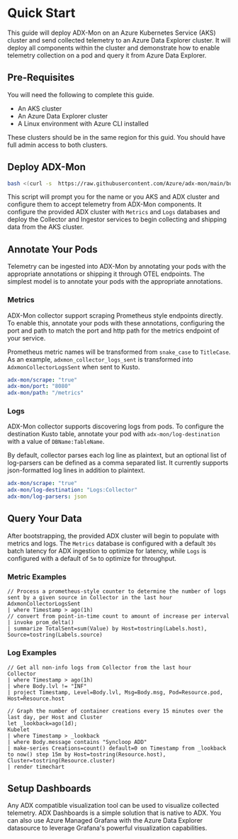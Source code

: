 # Quick Start

This guide will deploy ADX-Mon on an Azure Kubernetes Service (AKS) cluster and send collected telemetry
to an Azure Data Explorer cluster.  It will deploy all components within the cluster and demonstrate 
how to enable telemetry collection on a pod and query it from Azure Data Explorer.

## Pre-Requisites

You will need the following to complete this guide.

* An AKS cluster
* An Azure Data Explorer cluster
* A Linux environment with Azure CLI installed

These clusters should be in the same region for this guid.  You should have full admin access to both clusters.

## Deploy ADX-Mon

```sh
bash <(curl -s  https://raw.githubusercontent.com/Azure/adx-mon/main/build/k8s/bundle.sh)
```

This script will prompt you for the name or you AKS and ADX cluster and configure them to accept telemetry from ADX-Mon
components. It configure the provided ADX cluster with `Metrics` and `Logs` databases and deploy the Collector and Ingestor services to begin collecting and shipping data from the AKS cluster.

## Annotate Your Pods

Telemetry can be ingested into ADX-Mon by annotating your pods with the appropriate annotations or shipping it through
OTEL endpoints.  The simplest model is to annotate your pods with the appropriate annotations.

### Metrics

ADX-Mon collector support scraping Prometheus style endpoints directly. To enable this, annotate your pods with these annotations, configuring the port and path to match the port and http path for the metrics endpoint of your service.

Prometheus metric names will be transformed from `snake_case` to `TitleCase`. As an example, `adxmon_collector_logs_sent` is transformed into `AdxmonCollectorLogsSent` when sent to Kusto.

```yaml
adx-mon/scrape: "true"
adx-mon/port: "8080"
adx-mon/path: "/metrics"
```

### Logs

ADX-Mon collector supports discovering logs from pods. To configure the destination Kusto table, annotate your pod with `adx-mon/log-destination` with a value of `DBName:TableName`.

By default, collector parses each log line as plaintext, but an optional list of log-parsers can be defined as a comma separated list. It currently supports json-formatted log lines in addition to plaintext.

```yaml
adx-mon/scrape: "true"
adx-mon/log-destination: "Logs:Collector"
adx-mon/log-parsers: json
```

## Query Your Data

After bootstrapping, the provided ADX cluster will begin to populate with metrics and logs. The `Metrics` database is configured with a default `30s` batch latency for ADX ingestion to optimize for latency, while `Logs` is configured with a default of `5m` to optimize for throughput.

### Metric Examples

```kql
// Process a prometheus-style counter to determine the number of logs sent by a given source in Collector in the last hour
AdxmonCollectorLogsSent
| where Timestamp > ago(1h)
// convert from point-in-time count to amount of increase per interval
| invoke prom_delta()
| summarize TotalSent=sum(Value) by Host=tostring(Labels.host), Source=tostring(Labels.source)
```

### Log Examples

```kql
// Get all non-info logs from Collector from the last hour
Collector
| where Timestamp > ago(1h)
| where Body.lvl != "INF"
| project Timestamp, Level=Body.lvl, Msg=Body.msg, Pod=Resource.pod, Host=Resource.host
```

```kql
// Graph the number of container creations every 15 minutes over the last day, per Host and Cluster
let _lookback=ago(1d);
Kubelet
| where Timestamp > _lookback
| where Body.message contains "Syncloop ADD"
| make-series Creations=count() default=0 on Timestamp from _lookback to now() step 15m by Host=tostring(Resource.host), Cluster=tostring(Resource.cluster)
| render timechart 
```

## Setup Dashboards

Any ADX compatible visualization tool can be used to visualize collected telemetry. ADX Dashboards is a simple solution that is native to ADX. You can also use Azure Managed Grafana with the Azure Data Explorer datasource to leverage Grafana's powerful visualization capabilities.
